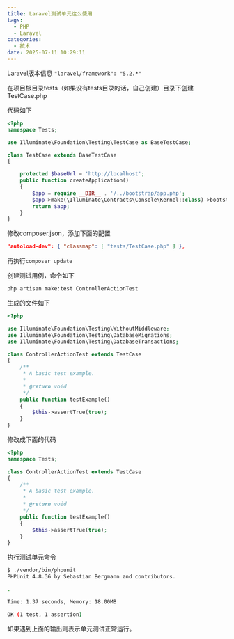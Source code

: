 ```yaml
---
title: Laravel测试单元这么使用
tags:
  - PHP
  - Laravel
categories:
  - 技术
date: 2025-07-11 10:29:11
---
```


Laravel版本信息 `"laravel/framework": "5.2.*"`

在项目根目录tests（如果没有tests目录的话，自己创建）目录下创建TestCase.php

代码如下

```php
<?php
namespace Tests;

use Illuminate\Foundation\Testing\TestCase as BaseTestCase;

class TestCase extends BaseTestCase
{

    protected $baseUrl = 'http://localhost';
    public function createApplication()
    {
        $app = require __DIR__ . '/../bootstrap/app.php';
        $app->make(\Illuminate\Contracts\Console\Kernel::class)->bootstrap();
        return $app;
    }
}
```

修改composer.json，添加下面的配置

```json
"autoload-dev": { "classmap": [ "tests/TestCase.php" ] },
```

再执行`composer update`

创建测试用例，命令如下

```bash
php artisan make:test ControllerActionTest
```

生成的文件如下

```php
<?php

use Illuminate\Foundation\Testing\WithoutMiddleware;
use Illuminate\Foundation\Testing\DatabaseMigrations;
use Illuminate\Foundation\Testing\DatabaseTransactions;

class ControllerActionTest extends TestCase
{
    /**
     * A basic test example.
     *
     * @return void
     */
    public function testExample()
    {
        $this->assertTrue(true);
    }
}
```

修改成下面的代码

```php
<?php
namespace Tests;

class ControllerActionTest extends TestCase
{
    /**
     * A basic test example.
     *
     * @return void
     */
    public function testExample()
    {
        $this->assertTrue(true);
    }
}
```

执行测试单元命令

```bash
$ ./vendor/bin/phpunit
PHPUnit 4.8.36 by Sebastian Bergmann and contributors.

.

Time: 1.37 seconds, Memory: 18.00MB

OK (1 test, 1 assertion)
```

如果遇到上面的输出则表示单元测试正常运行。
